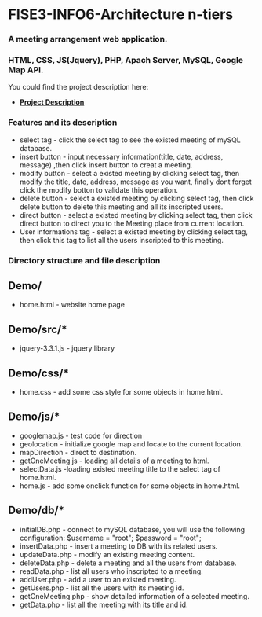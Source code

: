 # FISE3-INFO6-Architecture n-tiers

### A meeting arrangement web application.
### HTML, CSS, JS(Jquery), PHP, Apach Server, MySQL, Google Map API.

You could find the project description here:
* [**Project Description**](./docs/Sujet%20TD%20Architecture%202018-2019.pdf)

### Features and its description
* select tag - click the select tag to see the existed meeting of mySQL database.
* insert button - input necessary information(title, date, address, message) ,then click insert button to creat a meeting.
* modify button - select a existed meeting by clicking select tag, then modify the title, date, address, message as you want, finally dont forget click the modify botton to validate this operation.
* delete button - select a existed meeting by clicking select tag, then click delete button to delete this meeting and all its inscripted users.
* direct button - select a existed meeting by clicking select tag, then click direct button to direct you to the Meeting place from current location.
* User informations tag - select a existed meeting by clicking select tag, then click this tag to list all the users inscripted to this meeting.

### Directory structure and file description
## Demo/
* home.html - website home page

## Demo/src/*
* jquery-3.3.1.js - jquery library


## Demo/css/*
* home.css - add some css style for some objects in home.html.

## Demo/js/*
* googlemap.js - test code for direction 
* geolocation - initialize google map and locate to the current location.
* mapDirection - direct to destination.
* getOneMeeting.js - loading all details of a meeting to html.
* selectData.js -loading existed meeting title to the select tag of home.html.
* home.js - add some onclick function for some objects in home.html.

## Demo/db/*
* initialDB.php - connect to mySQL database, you will use the following configuration: $username = "root"; $password = "root";
* insertData.php - insert a meeting to DB with its related users.
* updateData.php - modify an existing meeting content. 
* deleteData.php - delete a meeting and all the users from database.
* readData.php - list all users who inscripted to a meeting.
* addUser.php - add a user to an existed meeting.
* getUsers.php - list all the users with its meeting id.
* getOneMeeting.php - show detailed information of a selected meeting.
* getData.php - list all the meeting with its title and id.

